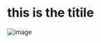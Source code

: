 <!--

topic: meta
tag: test1
date: 2019/3/45

-->
# this is the titile
![image](https://github.com/pykancha.png/ 'Pykancha logo')
